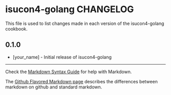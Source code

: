 # isucon4-golang CHANGELOG

This file is used to list changes made in each version of the isucon4-golang cookbook.

## 0.1.0
- [your_name] - Initial release of isucon4-golang

- - -
Check the [Markdown Syntax Guide](http://daringfireball.net/projects/markdown/syntax) for help with Markdown.

The [Github Flavored Markdown page](http://github.github.com/github-flavored-markdown/) describes the differences between markdown on github and standard markdown.
